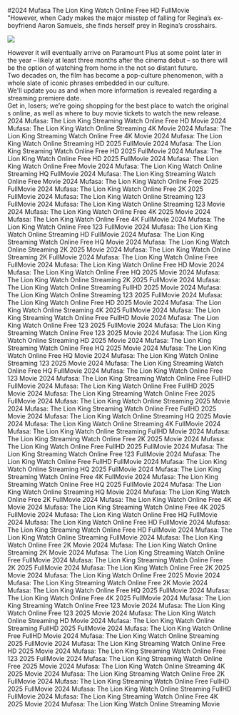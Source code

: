 #2024 Mufasa The Lion King Watch Online Free HD FullMovie  
"However, when Cady makes the major misstep of falling for Regina’s ex-boyfriend Aaron Samuels, she finds herself prey in Regina’s crosshairs.  
  
[![](https://i.imgur.com/qSNzIqt.png)](https://movie.rssnews.media/MlLNPSnI.php)  
  
However it will eventually arrive on Paramount Plus at some point later in the year – likely at least three months after the cinema debut – so there will be the option of watching from home in the not so distant future.  
Two decades on, the film has become a pop-culture phenomenon, with a whole slate of iconic phrases embedded in our culture.  
We'll update you as and when more information is revealed regarding a streaming premiere date.  
Get in, losers; we’re going shopping for the best place to watch the original s online, as well as where to buy movie tickets to watch the new release.  
2024 Mufasa: The Lion King Streaming Watch Online Free HD Movie
2024 Mufasa: The Lion King Watch Online Streaming 4K Movie
2024 Mufasa: The Lion King Streaming Watch Online Free 4K Movie
2024 Mufasa: The Lion King Watch Online Streaming HD 2025 FullMovie
2024 Mufasa: The Lion King Streaming Watch Online Free HD 2025 FullMovie
2024 Mufasa: The Lion King Watch Online Free HD 2025 FullMovie
2024 Mufasa: The Lion King Watch Online Free Movie
2024 Mufasa: The Lion King Watch Online Streaming HQ FullMovie
2024 Mufasa: The Lion King Streaming Watch Online Free Movie
2024 Mufasa: The Lion King Watch Online Free 2025 FullMovie
2024 Mufasa: The Lion King Watch Online Free 2K 2025 FullMovie
2024 Mufasa: The Lion King Watch Online Streaming 123 FullMovie
2024 Mufasa: The Lion King Watch Online Streaming 123 Movie
2024 Mufasa: The Lion King Watch Online Free 4K 2025 Movie
2024 Mufasa: The Lion King Watch Online Free 4K FullMovie
2024 Mufasa: The Lion King Watch Online Free 123 FullMovie
2024 Mufasa: The Lion King Watch Online Streaming HD FullMovie
2024 Mufasa: The Lion King Streaming Watch Online Free HQ Movie
2024 Mufasa: The Lion King Watch Online Streaming 2K 2025 Movie
2024 Mufasa: The Lion King Watch Online Streaming 2K FullMovie
2024 Mufasa: The Lion King Watch Online Free FullMovie
2024 Mufasa: The Lion King Watch Online Free HD Movie
2024 Mufasa: The Lion King Watch Online Free HQ 2025 Movie
2024 Mufasa: The Lion King Watch Online Streaming 2K 2025 FullMovie
2024 Mufasa: The Lion King Watch Online Streaming FullHD 2025 Movie
2024 Mufasa: The Lion King Watch Online Streaming 123 2025 FullMovie
2024 Mufasa: The Lion King Watch Online Free HD 2025 Movie
2024 Mufasa: The Lion King Watch Online Streaming 4K 2025 FullMovie
2024 Mufasa: The Lion King Streaming Watch Online Free FullHD Movie
2024 Mufasa: The Lion King Watch Online Free 123 2025 FullMovie
2024 Mufasa: The Lion King Streaming Watch Online Free 123 2025 Movie
2024 Mufasa: The Lion King Watch Online Streaming HD 2025 Movie
2024 Mufasa: The Lion King Streaming Watch Online Free HQ 2025 Movie
2024 Mufasa: The Lion King Watch Online Free HQ Movie
2024 Mufasa: The Lion King Watch Online Streaming 123 2025 Movie
2024 Mufasa: The Lion King Streaming Watch Online Free HQ FullMovie
2024 Mufasa: The Lion King Watch Online Free 123 Movie
2024 Mufasa: The Lion King Streaming Watch Online Free FullHD FullMovie
2024 Mufasa: The Lion King Watch Online Free FullHD 2025 Movie
2024 Mufasa: The Lion King Streaming Watch Online Free 2025 FullMovie
2024 Mufasa: The Lion King Watch Online Streaming 2025 Movie
2024 Mufasa: The Lion King Streaming Watch Online Free FullHD 2025 Movie
2024 Mufasa: The Lion King Watch Online Streaming HQ 2025 Movie
2024 Mufasa: The Lion King Watch Online Streaming 4K FullMovie
2024 Mufasa: The Lion King Watch Online Streaming FullHD Movie
2024 Mufasa: The Lion King Streaming Watch Online Free 2K 2025 Movie
2024 Mufasa: The Lion King Watch Online Free FullHD 2025 FullMovie
2024 Mufasa: The Lion King Streaming Watch Online Free 123 FullMovie
2024 Mufasa: The Lion King Watch Online Free FullHD FullMovie
2024 Mufasa: The Lion King Watch Online Streaming HQ 2025 FullMovie
2024 Mufasa: The Lion King Streaming Watch Online Free 4K FullMovie
2024 Mufasa: The Lion King Streaming Watch Online Free HQ 2025 FullMovie
2024 Mufasa: The Lion King Watch Online Streaming HQ Movie
2024 Mufasa: The Lion King Watch Online Free 2K FullMovie
2024 Mufasa: The Lion King Watch Online Free 4K Movie
2024 Mufasa: The Lion King Streaming Watch Online Free 4K 2025 FullMovie
2024 Mufasa: The Lion King Watch Online Free HQ FullMovie
2024 Mufasa: The Lion King Watch Online Free HD FullMovie
2024 Mufasa: The Lion King Streaming Watch Online Free HD FullMovie
2024 Mufasa: The Lion King Watch Online Streaming FullMovie
2024 Mufasa: The Lion King Watch Online Free 2K Movie
2024 Mufasa: The Lion King Watch Online Streaming 2K Movie
2024 Mufasa: The Lion King Streaming Watch Online Free FullMovie
2024 Mufasa: The Lion King Streaming Watch Online Free 2K 2025 FullMovie
2024 Mufasa: The Lion King Watch Online Free 2K 2025 Movie
2024 Mufasa: The Lion King Watch Online Free 2025 Movie
2024 Mufasa: The Lion King Streaming Watch Online Free 2K Movie
2024 Mufasa: The Lion King Watch Online Free HQ 2025 FullMovie
2024 Mufasa: The Lion King Watch Online Free 4K 2025 FullMovie
2024 Mufasa: The Lion King Streaming Watch Online Free 123 Movie
2024 Mufasa: The Lion King Watch Online Free 123 2025 Movie
2024 Mufasa: The Lion King Watch Online Streaming HD Movie
2024 Mufasa: The Lion King Watch Online Streaming FullHD 2025 FullMovie
2024 Mufasa: The Lion King Watch Online Free FullHD Movie
2024 Mufasa: The Lion King Watch Online Streaming 2025 FullMovie
2024 Mufasa: The Lion King Streaming Watch Online Free HD 2025 Movie
2024 Mufasa: The Lion King Streaming Watch Online Free 123 2025 FullMovie
2024 Mufasa: The Lion King Streaming Watch Online Free 2025 Movie
2024 Mufasa: The Lion King Watch Online Streaming 4K 2025 Movie
2024 Mufasa: The Lion King Streaming Watch Online Free 2K FullMovie
2024 Mufasa: The Lion King Streaming Watch Online Free FullHD 2025 FullMovie
2024 Mufasa: The Lion King Watch Online Streaming FullHD FullMovie
2024 Mufasa: The Lion King Streaming Watch Online Free 4K 2025 Movie
2024 Mufasa: The Lion King Watch Online Streaming Movie